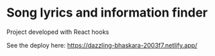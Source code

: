 # Song lyrics and information finder

Project developed with React hooks

See the deploy here: https://dazzling-bhaskara-2003f7.netlify.app/
